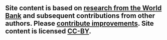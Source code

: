 ## Site content is based on [research from the World Bank](http://wb.satsummit.io/) and subsequent contributions from other authors. Please [contribute improvements](https://github.com/satsummit/landscape). Site content is licensed [CC-BY](http://creativecommons.org/licenses/by/4.0/).
